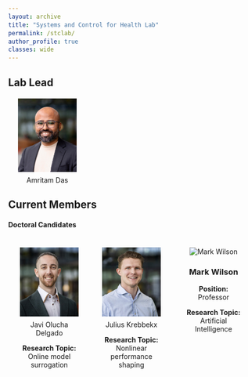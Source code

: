 ```yaml
---
layout: archive
title: "Systems and Control for Health Lab"
permalink: /stclab/
author_profile: true
classes: wide
---
```


<style>
.member-container {
  display: flex;
  flex-wrap: wrap;
  justify-content: space-around; /* Adjust spacing as necessary */
}

.member {
  text-align: center; /* Center the text below the images */
  margin: 20px; /* Space between each member */
  width: 120px; /* Set a width for the member boxes */
}

.member img {
  max-width: 100%; /* Ensure images are responsive */
  height: auto; /* Maintain aspect ratio */
}
.name {
  font-weight: normal; /* Make the font normal, not bold */
  font-size: 14px; /* Make the font smaller */
  margin-top: 5px; /* Reduce space above the name */
}
</style>



## Lab Lead 

  <div class="member">
    <img src="/assets/amritam.jpg" alt="John Doe" />
    <h3 class="name">Amritam Das</h3>
  </div>

## Current Members

#### Doctoral Candidates



<div class="member-container">
  
  <div class="member">
    <img src="/assets/members/Javi.jpg" alt="Javi" />
    <h3 class="name">Javi Olucha Delgado</h3>
    <p><strong>Research Topic:</strong> Online model surrogation </p>
  </div>

  <div class="member">
    <img src="/assets/members/Julius.jpg" alt="Julius" />
    <h3 class="name">Julius Krebbekx</h3>
    <p><strong>Research Topic:</strong> Nonlinear performance shaping</p>
  </div>

  <div class="member">
    <img src="/assets/2022Illinois.jpg" alt="Mark Wilson" />
    <h3>Mark Wilson</h3>
    <p><strong>Position:</strong> Professor</p>
    <p><strong>Research Topic:</strong> Artificial Intelligence</p>
  </div>

  <!-- Add more members as needed -->

</div>

<!--You can download a PDF copy of my CV [here](/files/AmritamCV.pdf).-->
